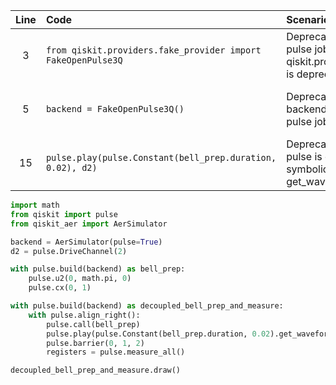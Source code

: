 | Line | Code | Scenario | Reference | Artifact | Refactoring |  
| :--: | :--- | :------- | :-------: | :------- | :---------- |  
| 3 | `from qiskit.providers.fake_provider import FakeOpenPulse3Q` | Deprecation -> Running pulse jobs on backends from qiskit.providers.fake_provider is deprecated | 69c3e5d9-9799-494e-9ed1-aa8df3e85fea | fake_provider | `from qiskit_aer import AerSimulator` |  
| 5 | `backend = FakeOpenPulse3Q()` | Deprecation -> Fake provider backends are deprecated for pulse jobs | 69c3e5d9-9799-494e-9ed1-aa8df3e85fea | backend | `backend = AerSimulator(pulse=True)` |  
| 15 | `pulse.play(pulse.Constant(bell_prep.duration, 0.02), d2)` | Deprecation -> Constant pulse is deprecated; use symbolic pulse and get_waveform | e42eed6a-8a13-4284-917c-626dbb2fc282 | pulse.Constant | `pulse.play(pulse.Constant(bell_prep.duration, 0.02).get_waveform(), d2)` |

```python
import math
from qiskit import pulse
from qiskit_aer import AerSimulator

backend = AerSimulator(pulse=True)
d2 = pulse.DriveChannel(2)

with pulse.build(backend) as bell_prep:
    pulse.u2(0, math.pi, 0)
    pulse.cx(0, 1)

with pulse.build(backend) as decoupled_bell_prep_and_measure:
    with pulse.align_right():
        pulse.call(bell_prep)
        pulse.play(pulse.Constant(bell_prep.duration, 0.02).get_waveform(), d2)
        pulse.barrier(0, 1, 2)
        registers = pulse.measure_all()

decoupled_bell_prep_and_measure.draw()
```
